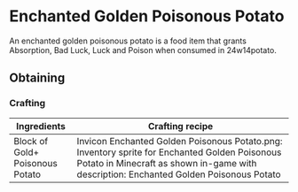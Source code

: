 # Enchanted Golden Poisonous Potato
An enchanted golden poisonous potato is a food item that grants Absorption, Bad Luck, Luck and Poison when consumed in 24w14potato.

## Obtaining
### Crafting
| Ingredients                         | Crafting recipe                                                                                                                                                                         |
|-------------------------------------|-----------------------------------------------------------------------------------------------------------------------------------------------------------------------------------------|
| Block of Gold+<br/>Poisonous Potato | Invicon Enchanted Golden Poisonous Potato.png: Inventory sprite for Enchanted Golden Poisonous Potato in Minecraft as shown in-game with description: Enchanted Golden Poisonous Potato |

